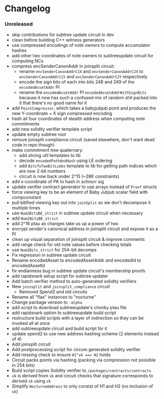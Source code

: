 # Changelog

### Unreleased

- skip contributions for subtree update circuit in dev
- clean before building C++ witness generators
- use compressed encodings of note owners to compute accumulator hashes
- add other two coordinates of note owners to subtreeupdate circuit for computing NCs
- compress encSenderCanonAddr in joinsplit circuit:
  - rename `encSenderCanonAddrC1X` and `encSenderCanonAddrC2X` to `encSenderCanonAddrC1Y` and `encSenderCanonAddrC2Y` respectively
  - encode the sign bits of each into bits 248 and 249 of the `encodedAssetAddr` PI
  - rename the `encodedAssetAddr` PI `encodedAssetAddrWithSignBits` because it now has such a confused mix of random shit packed into it that there's no good name for it
- add `PointCompressor`, which takes a babyjubjub point and produces the new Y-coordinate + X sign compressed encoding
- hash all four coordinates of stealth address when computing note commitments
- add new solidity verifier template script
- update empty subtree root
- remove joinsplit compliance circuit (saved elsewhere, don't want dead code in repo though)
- make commitment tree quaternary:
  - add slicing util templates to lib
  - decode `encodedPathAndHash` using LE ordering
  - add `BitsToTwoBitLimbs` template to lib for getting path indices which are now 2-bit numbers
  - circuit is now back under 2^15 (~28K constraints)
- add x-coordinate of PK to hash in schnorr sig
- update verifier contract generator to use arrays instead of `Proof` structs
- force viewing key to be an element of Baby Jubjub scalar field with compconstant
- pull bitified viewing key out into `joinSplit` so we don't decompose it multiple times
- use `Num2BitsBE_strict` in subtree update circuit when necessary
- add `Num2BitsBE_strict`
- add 2^16 ptau as changes take us up a power of two
- encrypt sender's canonical address in joinsplit circuit and expose it as a PI
- clean up visual separation of joinsplit circuit & improve comments
- add range check for old note values before checking totals
- use `Num2Bits_strict` for 254-bit decomps
- Fix regression in subtree update circuit
- Rename encodedAsset to encodedAssetAddr and encodedId to encodedAssetId
- fix endianness bug in subtree update circuit's membership proofs
- add rapidsnark setup script for subtree updater
- Add batch verifier method to auto-generated solidity verifiers
- New `joinsplit` and `joinsplit_compliance` circuit
  - Removed Spend2 and old circuits
- Rename all "flax" instances to "nocturne"
- Change package version to `-alpha`
- add script to download subtreeupdate's chonky ptau file
- add rapidsnark option to subtreeupdate build script
- restructure build scripts with a layer of indirection so they can be invoked all at once
- add subtreeupdate circuit and build script for it
- update spend2 to use new address hashing scheme (2 elements instead of 4)
- Add joinsplit circuit
- Add postprocessing script for circom generated solidity verifier
- Add missing check to ensure `H1^vk === H2` holds
- Circuit packs points via hashing (packing via compression not possible in 254 bits)
- Build script copies Solidity verifier to `/packages/contracts/contracts`
- `vk` is derived from `sk` and circuit checks that signature corresponds to derived `sk` using `vk`
- Simplify `NocturneAddress` to only consist of H1 and H2 (no inclusion of `sk`)

